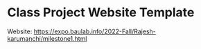 # Class Project Website Template
Website: https://expo.baulab.info/2022-Fall/Rajesh-karumanchi/milestone1.html
